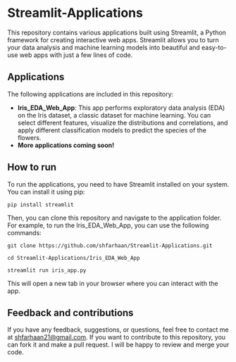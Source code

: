 # Streamlit-Applications
This repository contains various applications built using Streamlit, a Python framework for creating interactive web apps. Streamlit allows you to turn your data analysis and machine learning models into beautiful and easy-to-use web apps with just a few lines of code.

## Applications
The following applications are included in this repository:

- **Iris_EDA_Web_App**: This app performs exploratory data analysis (EDA) on the Iris dataset, a classic dataset for machine learning. You can select different features, visualize the distributions and correlations, and apply different classification models to predict the species of the flowers.
- **More applications coming soon!**

## How to run
To run the applications, you need to have Streamlit installed on your system. You can install it using pip:

`pip install streamlit`

Then, you can clone this repository and navigate to the application folder. For example, to run the Iris_EDA_Web_App, you can use the following commands:

`git clone https://github.com/shfarhaan/Streamlit-Applications.git`

`cd Streamlit-Applications/Iris_EDA_Web_App`

`streamlit run iris_app.py`

This will open a new tab in your browser where you can interact with the app.

## Feedback and contributions
If you have any feedback, suggestions, or questions, feel free to contact me at shfarhaan21@gmail.com. If you want to contribute to this repository, you can fork it and make a pull request. I will be happy to review and merge your code.